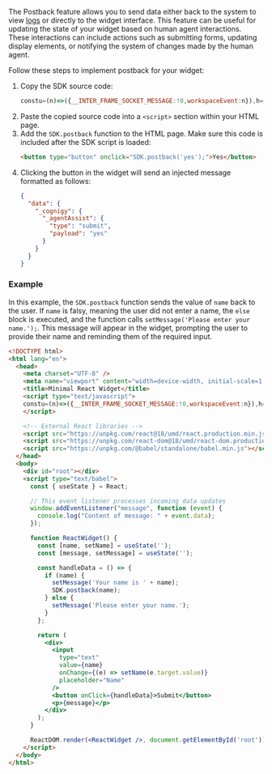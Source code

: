 The Postback feature allows you
to send data either back to the system to view [logs](https://docs.cognigy.com/ai/test/logs/) or directly to the widget interface.
This feature can be useful for updating the state of your widget based on human agent interactions.
These interactions can include actions such as submitting forms,
updating display elements, or notifying the system of changes made by the human agent.

Follow these steps to implement postback for your widget:

1. Copy the SDK source code:
    ```js
    constu=(n)=>({__INTER_FRAME_SOCKET_MESSAGE:!0,workspaceEvent:n}),h=(n,e)=>({type:n,payload:e}),w=(n)=>{vare;return!!((e=n.data)!=null&&e.__INTER_FRAME_SOCKET_MESSAGE);};classb{constructor(e,a,d){(this.sourceWindow=e),(this.targetWindow=a),(this.targetOrigin=d),(this.unsubscribers=newSet()),(this.emit=(s,i)=>{constt=h(s,i),r=u(t);this.targetWindow.postMessage(r,this.targetOrigin);}),(this.on=(s,i)=>{constt=(o)=>{if(o.source===this.targetWindow&&w(o)&&o.data.workspaceEvent.type===s)try{i(o.data.workspaceEvent);}catch{}};this.sourceWindow.addEventListener("message",t);constr=()=>{this.sourceWindow.removeEventListener("message",t),this.unsubscribers.delete(r);};returnthis.unsubscribers.add(r),r;}),(this.once=(s,i)=>{constt=this.on(s,(r)=>{i(r),t();});returnt;}),(this.cleanup=()=>{for(constsofthis.unsubscribers)s();});}}classc{constructor(){(this._ready=!1),(this.socket=newb(window,window.parent,"*")),(this.sendReady=()=>{this._ready||(this.socket.emit("ready"),c.log("ready!"),(this._ready=!0));}),(this.postback=(e)=>newPromise((a,d)=>{consts=[],i=()=>{s.forEach((t)=>{t();});};s.push(this.socket.once("postback-accepted",()=>{i(),a();})),s.push(this.socket.once("postback-rejected",()=>{i(),d();})),this.socket.emit("postback",e);})),window.addEventListener("load",()=>{this.sendReady();}),this.socket.emit("sdk-loaded"),c.log("initialized");}staticlog(...e){console.log("[AgentAssistWidgetSDK]",...e);}}constg=newc();window.SDK=g;
    ```
2. Paste the copied source code into a `<script>` section within your HTML page.
3. Add the `SDK.postback` function to the HTML page. Make sure this code is included after the SDK script is loaded:
    ```html
    <button type="button" onclick="SDK.postback('yes');">Yes</button>
    ```
4. Clicking the button in the widget will send an injected message formatted as follows:
    ```json
    {
      "data": {
        "_cognigy": {
          "_agentAssist": {
            "type": "submit",
            "payload": "yes"
          }
        }
      }
    }
    ```
   
### Example

In this example, the `SDK.postback` function sends the value of `name` back to the user.
If `name` is falsy, meaning the user did not enter a name, the `else` block is executed, and the function calls `setMessage('Please enter your name.');`.
This message will appear in the widget, prompting the user to provide their name and reminding them of the required input.

```html
<!DOCTYPE html>
<html lang="en">
  <head>
    <meta charset="UTF-8" />
    <meta name="viewport" content="width=device-width, initial-scale=1.0" />
    <title>Minimal React Widget</title>
    <script type="text/javascript">
    constu=(n)=>({__INTER_FRAME_SOCKET_MESSAGE:!0,workspaceEvent:n}),h=(n,e)=>({type:n,payload:e}),w=(n)=>{vare;return!!((e=n.data)!=null&&e.__INTER_FRAME_SOCKET_MESSAGE);};classb{constructor(e,a,d){(this.sourceWindow=e),(this.targetWindow=a),(this.targetOrigin=d),(this.unsubscribers=newSet()),(this.emit=(s,i)=>{constt=h(s,i),r=u(t);this.targetWindow.postMessage(r,this.targetOrigin);}),(this.on=(s,i)=>{constt=(o)=>{if(o.source===this.targetWindow&&w(o)&&o.data.workspaceEvent.type===s)try{i(o.data.workspaceEvent);}catch{}};this.sourceWindow.addEventListener("message",t);constr=()=>{this.sourceWindow.removeEventListener("message",t),this.unsubscribers.delete(r);};returnthis.unsubscribers.add(r),r;}),(this.once=(s,i)=>{constt=this.on(s,(r)=>{i(r),t();});returnt;}),(this.cleanup=()=>{for(constsofthis.unsubscribers)s();});}}classc{constructor(){(this._ready=!1),(this.socket=newb(window,window.parent,"*")),(this.sendReady=()=>{this._ready||(this.socket.emit("ready"),c.log("ready!"),(this._ready=!0));}),(this.postback=(e)=>newPromise((a,d)=>{consts=[],i=()=>{s.forEach((t)=>{t();});};s.push(this.socket.once("postback-accepted",()=>{i(),a();})),s.push(this.socket.once("postback-rejected",()=>{i(),d();})),this.socket.emit("postback",e);})),window.addEventListener("load",()=>{this.sendReady();}),this.socket.emit("sdk-loaded"),c.log("initialized");}staticlog(...e){console.log("[AgentAssistWidgetSDK]",...e);}}constg=newc();window.SDK=g;
    </script>

    <!-- External React libraries -->
    <script src="https://unpkg.com/react@18/umd/react.production.min.js"></script>
    <script src="https://unpkg.com/react-dom@18/umd/react-dom.production.min.js"></script>
    <script src="https://unpkg.com/@babel/standalone/babel.min.js"></script>
  </head>
  <body>
    <div id="root"></div>
    <script type="text/babel">
      const { useState } = React;

      // This event listener processes incoming data updates
      window.addEventListener("message", function (event) {
        console.log("Content of message: " + event.data);
      });

      function ReactWidget() {
        const [name, setName] = useState('');
        const [message, setMessage] = useState('');

        const handleData = () => {
          if (name) {
            setMessage('Your name is ' + name);
            SDK.postback(name);
          } else {
            setMessage('Please enter your name.');
          }
        };

        return (
          <div>
            <input
              type="text"
              value={name}
              onChange={(e) => setName(e.target.value)}
              placeholder="Name"
            />
            <button onClick={handleData}>Submit</button>
            <p>{message}</p>
          </div>
        );
      }

      ReactDOM.render(<ReactWidget />, document.getElementById('root'));
    </script>
  </body>
</html>
```